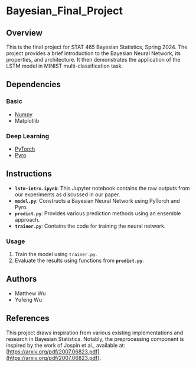 # Bayesian_Final_Project

## Overview

This is the final project for STAT 465 Bayesian Statistics, Spring 2024. The project provides a brief introduction to the Bayesian Neural Network, its properties, and architecture. It then demonstrates the application of the LSTM model in MINIST multi-classification task. 

## Dependencies

### Basic
- [Numpy](https://numpy.org/)
- Matplotlib

### Deep Learning
- [PyTorch](https://pytorch.org/)
- [Pyro](https://pyro.ai) 

## Instructions

- **`lstm-intro.ipynb`**: This Jupyter notebook contains the raw outputs from our experiments as discussed in our paper.
- **`model.py`**: Constructs a Bayesian Neural Network using PyTorch and Pyro.
- **`predict.py`**: Provides various prediction methods using an ensemble approach.
- **`trainer.py`**: Contains the code for training the neural network.

### Usage

1. Train the model using `trainer.py`.
2. Evaluate the results using functions from **`predict.py`**.

## Authors

- Matthew Wu
- Yufeng Wu  

## References

This project draws inspiration from various existing implementations and research in Bayesian Statistics. Notably, the preprocessing component is inspired by the work of Jospin et al., available at: [https://arxiv.org/pdf/2007.06823.pdf](https://arxiv.org/pdf/2007.06823.pdf).
